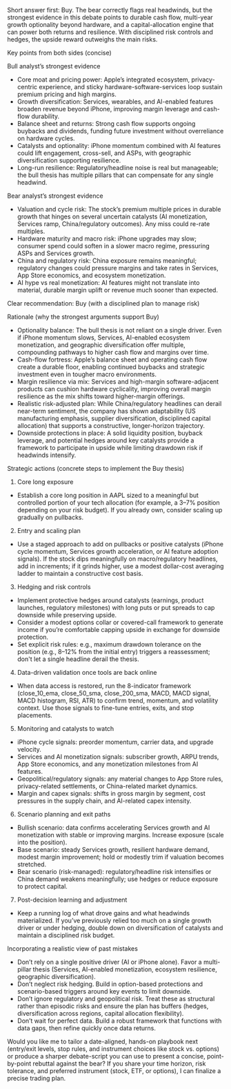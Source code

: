 Short answer first: Buy. The bear correctly flags real headwinds, but the strongest evidence in this debate points to durable cash flow, multi-year growth optionality beyond hardware, and a capital-allocation engine that can power both returns and resilience. With disciplined risk controls and hedges, the upside reward outweighs the main risks.

Key points from both sides (concise)

Bull analyst’s strongest evidence
- Core moat and pricing power: Apple’s integrated ecosystem, privacy-centric experience, and sticky hardware-software-services loop sustain premium pricing and high margins.
- Growth diversification: Services, wearables, and AI-enabled features broaden revenue beyond iPhone, improving margin leverage and cash-flow durability.
- Balance sheet and returns: Strong cash flow supports ongoing buybacks and dividends, funding future investment without overreliance on hardware cycles.
- Catalysts and optionality: iPhone momentum combined with AI features could lift engagement, cross-sell, and ASPs, with geographic diversification supporting resilience.
- Long-run resilience: Regulatory/headline noise is real but manageable; the bull thesis has multiple pillars that can compensate for any single headwind.

Bear analyst’s strongest evidence
- Valuation and cycle risk: The stock’s premium multiple prices in durable growth that hinges on several uncertain catalysts (AI monetization, Services ramp, China/regulatory outcomes). Any miss could re-rate multiples.
- Hardware maturity and macro risk: iPhone upgrades may slow; consumer spend could soften in a slower macro regime, pressuring ASPs and Services growth.
- China and regulatory risk: China exposure remains meaningful; regulatory changes could pressure margins and take rates in Services, App Store economics, and ecosystem monetization.
- AI hype vs real monetization: AI features might not translate into material, durable margin uplift or revenue much sooner than expected.

Clear recommendation: Buy (with a disciplined plan to manage risk)

Rationale (why the strongest arguments support Buy)
- Optionality balance: The bull thesis is not reliant on a single driver. Even if iPhone momentum slows, Services, AI-enabled ecosystem monetization, and geographic diversification offer multiple, compounding pathways to higher cash flow and margins over time.
- Cash-flow fortress: Apple’s balance sheet and operating cash flow create a durable floor, enabling continued buybacks and strategic investment even in tougher macro environments.
- Margin resilience via mix: Services and high-margin software-adjacent products can cushion hardware cyclicality, improving overall margin resilience as the mix shifts toward higher-margin offerings.
- Realistic risk-adjusted plan: While China/regulatory headlines can derail near-term sentiment, the company has shown adaptability (US manufacturing emphasis, supplier diversification, disciplined capital allocation) that supports a constructive, longer-horizon trajectory.
- Downside protections in place: A solid liquidity position, buyback leverage, and potential hedges around key catalysts provide a framework to participate in upside while limiting drawdown risk if headwinds intensify.

Strategic actions (concrete steps to implement the Buy thesis)

1) Core long exposure
- Establish a core long position in AAPL sized to a meaningful but controlled portion of your tech allocation (for example, a 3–7% position depending on your risk budget). If you already own, consider scaling up gradually on pullbacks.

2) Entry and scaling plan
- Use a staged approach to add on pullbacks or positive catalysts (iPhone cycle momentum, Services growth acceleration, or AI feature adoption signals). If the stock dips meaningfully on macro/regulatory headlines, add in increments; if it grinds higher, use a modest dollar-cost averaging ladder to maintain a constructive cost basis.

3) Hedging and risk controls
- Implement protective hedges around catalysts (earnings, product launches, regulatory milestones) with long puts or put spreads to cap downside while preserving upside.
- Consider a modest options collar or covered-call framework to generate income if you’re comfortable capping upside in exchange for downside protection.
- Set explicit risk rules: e.g., maximum drawdown tolerance on the position (e.g., 8–12% from the initial entry) triggers a reassessment; don't let a single headline derail the thesis.

4) Data-driven validation once tools are back online
- When data access is restored, run the 8-indicator framework (close_10_ema, close_50_sma, close_200_sma, MACD, MACD signal, MACD histogram, RSI, ATR) to confirm trend, momentum, and volatility context. Use those signals to fine-tune entries, exits, and stop placements.

5) Monitoring and catalysts to watch
- iPhone cycle signals: preorder momentum, carrier data, and upgrade velocity.
- Services and AI monetization signals: subscriber growth, ARPU trends, App Store economics, and any monetization milestones from AI features.
- Geopolitical/regulatory signals: any material changes to App Store rules, privacy-related settlements, or China-related market dynamics.
- Margin and capex signals: shifts in gross margin by segment, cost pressures in the supply chain, and AI-related capex intensity.

6) Scenario planning and exit paths
- Bullish scenario: data confirms accelerating Services growth and AI monetization with stable or improving margins. Increase exposure (scale into the position).
- Base scenario: steady Services growth, resilient hardware demand, modest margin improvement; hold or modestly trim if valuation becomes stretched.
- Bear scenario (risk-managed): regulatory/headline risk intensifies or China demand weakens meaningfully; use hedges or reduce exposure to protect capital.

7) Post-decision learning and adjustment
- Keep a running log of what drove gains and what headwinds materialized. If you’ve previously relied too much on a single growth driver or under hedging, double down on diversification of catalysts and maintain a disciplined risk budget.

Incorporating a realistic view of past mistakes
- Don’t rely on a single positive driver (AI or iPhone alone). Favor a multi-pillar thesis (Services, AI-enabled monetization, ecosystem resilience, geographic diversification).
- Don’t neglect risk hedging. Build in option-based protections and scenario-based triggers around key events to limit downside.
- Don’t ignore regulatory and geopolitical risk. Treat these as structural rather than episodic risks and ensure the plan has buffers (hedges, diversification across regions, capital allocation flexibility).
- Don’t wait for perfect data. Build a robust framework that functions with data gaps, then refine quickly once data returns.

Would you like me to tailor a date-aligned, hands-on playbook next (entry/exit levels, stop rules, and instrument choices like stock vs. options) or produce a sharper debate-script you can use to present a concise, point-by-point rebuttal against the bear? If you share your time horizon, risk tolerance, and preferred instrument (stock, ETF, or options), I can finalize a precise trading plan.